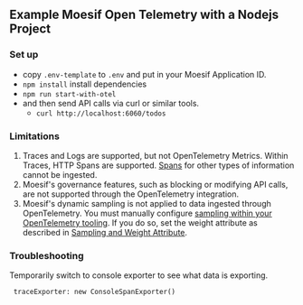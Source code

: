 ## Example Moesif Open Telemetry with a Nodejs Project

### Set up
- copy `.env-template` to `.env` and put in your Moesif Application ID.
- `npm install` install dependencies
- `npm run start-with-otel`
- and then send API calls via curl or similar tools.
  - `curl http://localhost:6060/todos`


### Limitations  

1. Traces and Logs are supported, but not OpenTelemetry Metrics. Within Traces, HTTP Spans are supported. [Spans](https://opentelemetry.io/docs/specs/semconv/http/http-spans/) for other types of information cannot be ingested.
2. Moesif's governance features, such as blocking or modifying API calls, are not supported through the OpenTelemetry integration.
3. Moesif's dynamic sampling is not applied to data ingested through OpenTelemetry. 
You must manually configure [sampling within your OpenTelemetry tooling](https://opentelemetry.io/docs/concepts/sampling/). If you do so, set the weight attribute as described in 
[Sampling and Weight Attribute](https://www.moesif.com/docs/server-integration/open-telemetry/#sampling--weight-attribute).

### Troubleshooting

Temporarily switch to console exporter to see what data is exporting.

```
 traceExporter: new ConsoleSpanExporter()
```
